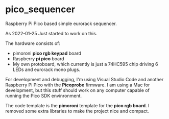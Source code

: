 # pico_sequencer
Raspberry Pi Pico based simple eurorack sequencer.

As 2022-01-25 Just started to work on this. 

The hardware consists of:

- pimoroni **pico rgb keypad** board
- Raspberry **pi pico** board
- My own protoboard, which currently is just a 74HC595 chip driving 6 LEDs and eurorack mono plugs.

For development and debugging, I'm using Visual Studio Code and another Raspberry Pi Pico with the **Picoprobe** firmware. I am using a Mac for development, but this stuff should work on any computer capable of running the Pico SDK envinronment.

The code template is the **pimoroni** template for the **pico rgb board**. I removed some extra libraries to make the project nice and compact.
